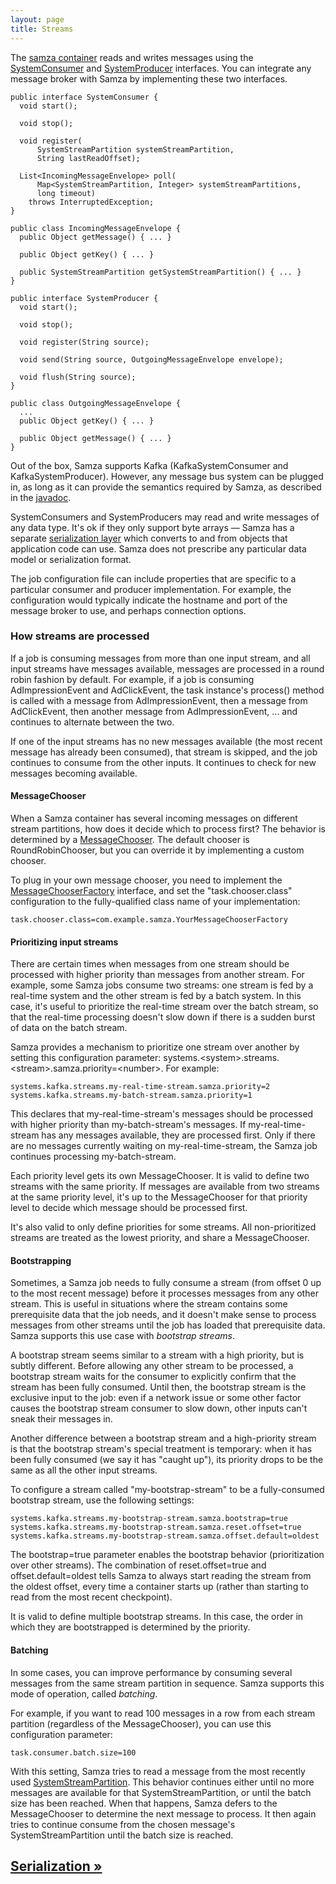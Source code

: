 ```yaml
---
layout: page
title: Streams
---
```


The [samza container](samza-container.html) reads and writes messages using the [SystemConsumer](../api/javadocs/org/apache/samza/system/SystemConsumer.html) and [SystemProducer](../api/javadocs/org/apache/samza/system/SystemProducer.html) interfaces. You can integrate any message broker with Samza by implementing these two interfaces.

    public interface SystemConsumer {
      void start();

      void stop();

      void register(
          SystemStreamPartition systemStreamPartition,
          String lastReadOffset);

      List<IncomingMessageEnvelope> poll(
          Map<SystemStreamPartition, Integer> systemStreamPartitions,
          long timeout)
        throws InterruptedException;
    }

    public class IncomingMessageEnvelope {
      public Object getMessage() { ... }

      public Object getKey() { ... }

      public SystemStreamPartition getSystemStreamPartition() { ... }
    }

    public interface SystemProducer {
      void start();

      void stop();

      void register(String source);

      void send(String source, OutgoingMessageEnvelope envelope);

      void flush(String source);
    }

    public class OutgoingMessageEnvelope {
      ...
      public Object getKey() { ... }

      public Object getMessage() { ... }
    }

Out of the box, Samza supports Kafka (KafkaSystemConsumer and KafkaSystemProducer). However, any message bus system can be plugged in, as long as it can provide the semantics required by Samza, as described in the [javadoc](../api/javadocs/org/apache/samza/system/SystemConsumer.html).

SystemConsumers and SystemProducers may read and write messages of any data type. It's ok if they only support byte arrays &mdash; Samza has a separate [serialization layer](serialization.html) which converts to and from objects that application code can use. Samza does not prescribe any particular data model or serialization format.

The job configuration file can include properties that are specific to a particular consumer and producer implementation. For example, the configuration would typically indicate the hostname and port of the message broker to use, and perhaps connection options.

### How streams are processed

If a job is consuming messages from more than one input stream, and all input streams have messages available, messages are processed in a round robin fashion by default. For example, if a job is consuming AdImpressionEvent and AdClickEvent, the task instance's process() method is called with a message from AdImpressionEvent, then a message from AdClickEvent, then another message from AdImpressionEvent, ... and continues to alternate between the two.

If one of the input streams has no new messages available (the most recent message has already been consumed), that stream is skipped, and the job continues to consume from the other inputs. It continues to check for new messages becoming available.

#### MessageChooser

When a Samza container has several incoming messages on different stream partitions, how does it decide which to process first? The behavior is determined by a [MessageChooser](../api/javadocs/org/apache/samza/system/chooser/MessageChooser.html). The default chooser is RoundRobinChooser, but you can override it by implementing a custom chooser.

To plug in your own message chooser, you need to implement the [MessageChooserFactory](../api/javadocs/org/apache/samza/system/chooser/MessageChooserFactory.html) interface, and set the "task.chooser.class" configuration to the fully-qualified class name of your implementation:

    task.chooser.class=com.example.samza.YourMessageChooserFactory

#### Prioritizing input streams

There are certain times when messages from one stream should be processed with higher priority than messages from another stream. For example, some Samza jobs consume two streams: one stream is fed by a real-time system and the other stream is fed by a batch system. In this case, it's useful to prioritize the real-time stream over the batch stream, so that the real-time processing doesn't slow down if there is a sudden burst of data on the batch stream.

Samza provides a mechanism to prioritize one stream over another by setting this configuration parameter: systems.&lt;system&gt;.streams.&lt;stream&gt;.samza.priority=&lt;number&gt;. For example:

    systems.kafka.streams.my-real-time-stream.samza.priority=2
    systems.kafka.streams.my-batch-stream.samza.priority=1

This declares that my-real-time-stream's messages should be processed with higher priority than my-batch-stream's messages. If my-real-time-stream has any messages available, they are processed first. Only if there are no messages currently waiting on my-real-time-stream, the Samza job continues processing my-batch-stream.

Each priority level gets its own MessageChooser. It is valid to define two streams with the same priority. If messages are available from two streams at the same priority level, it's up to the MessageChooser for that priority level to decide which message should be processed first.

It's also valid to only define priorities for some streams. All non-prioritized streams are treated as the lowest priority, and share a MessageChooser.

#### Bootstrapping

Sometimes, a Samza job needs to fully consume a stream (from offset 0 up to the most recent message) before it processes messages from any other stream. This is useful in situations where the stream contains some prerequisite data that the job needs, and it doesn't make sense to process messages from other streams until the job has loaded that prerequisite data. Samza supports this use case with *bootstrap streams*.

A bootstrap stream seems similar to a stream with a high priority, but is subtly different. Before allowing any other stream to be processed, a bootstrap stream waits for the consumer to explicitly confirm that the stream has been fully consumed. Until then, the bootstrap stream is the exclusive input to the job: even if a network issue or some other factor causes the bootstrap stream consumer to slow down, other inputs can't sneak their messages in.

Another difference between a bootstrap stream and a high-priority stream is that the bootstrap stream's special treatment is temporary: when it has been fully consumed (we say it has "caught up"), its priority drops to be the same as all the other input streams.

To configure a stream called "my-bootstrap-stream" to be a fully-consumed bootstrap stream, use the following settings:

    systems.kafka.streams.my-bootstrap-stream.samza.bootstrap=true
    systems.kafka.streams.my-bootstrap-stream.samza.reset.offset=true
    systems.kafka.streams.my-bootstrap-stream.samza.offset.default=oldest

The bootstrap=true parameter enables the bootstrap behavior (prioritization over other streams). The combination of reset.offset=true and offset.default=oldest tells Samza to always start reading the stream from the oldest offset, every time a container starts up (rather than starting to read from the most recent checkpoint).

It is valid to define multiple bootstrap streams. In this case, the order in which they are bootstrapped is determined by the priority.

#### Batching

In some cases, you can improve performance by consuming several messages from the same stream partition in sequence. Samza supports this mode of operation, called *batching*.

For example, if you want to read 100 messages in a row from each stream partition (regardless of the MessageChooser), you can use this configuration parameter:

    task.consumer.batch.size=100

With this setting, Samza tries to read a message from the most recently used [SystemStreamPartition](../api/javadocs/org/apache/samza/system/SystemStreamPartition.html). This behavior continues either until no more messages are available for that SystemStreamPartition, or until the batch size has been reached. When that happens, Samza defers to the MessageChooser to determine the next message to process. It then again tries to continue consume from the chosen message's SystemStreamPartition until the batch size is reached.

## [Serialization &raquo;](serialization.html)
